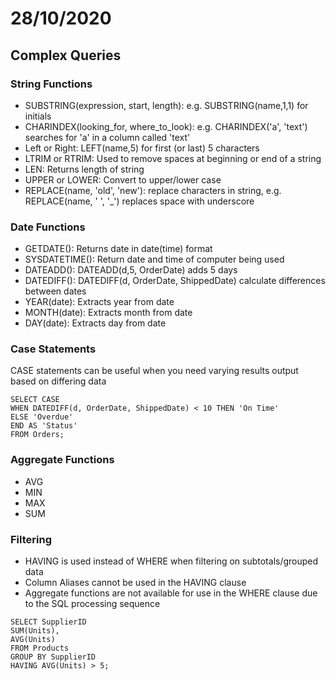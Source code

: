 # 28/10/2020

## Complex Queries


### String Functions

- SUBSTRING(expression, start, length): e.g. SUBSTRING(name,1,1) for initials
- CHARINDEX(looking_for, where_to_look): e.g. CHARINDEX('a', 'text') searches for 'a' in a column called 'text'
- Left or Right: LEFT(name,5) for first (or last) 5 characters
- LTRIM or RTRIM: Used to remove spaces at beginning or end of a string
- LEN: Returns length of string
- UPPER or LOWER: Convert to upper/lower case
- REPLACE(name, 'old', 'new'): replace characters in string, e.g. REPLACE(name, ' ', '_') replaces space with underscore


### Date Functions

- GETDATE(): Returns date in date(time) format
- SYSDATETIME(): Return date and time of computer being used
- DATEADD(): DATEADD(d,5, OrderDate) adds 5 days
- DATEDIFF(): DATEDIFF(d, OrderDate, ShippedDate) calculate differences between dates
- YEAR(date): Extracts year from date
- MONTH(date): Extracts month from date
- DAY(date): Extracts day from date 

### Case Statements

CASE statements can be useful when you need varying results output based on differing data
```
SELECT CASE
WHEN DATEDIFF(d, OrderDate, ShippedDate) < 10 THEN 'On Time'
ELSE 'Overdue'
END AS 'Status'
FROM Orders;
```

### Aggregate Functions

- AVG
- MIN
- MAX
- SUM

### Filtering

- HAVING is used instead of WHERE when filtering on subtotals/grouped data
- Column Aliases cannot be used in the HAVING clause
- Aggregate functions are not available for use in the WHERE clause due to the SQL processing sequence

```
SELECT SupplierID
SUM(Units),
AVG(Units)
FROM Products
GROUP BY SupplierID
HAVING AVG(Units) > 5;
```
